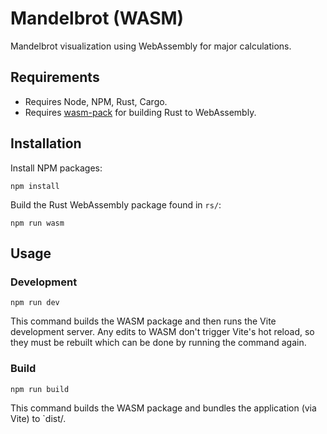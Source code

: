 # Mandelbrot (WASM)
Mandelbrot visualization using WebAssembly for major calculations.

## Requirements
- Requires Node, NPM, Rust, Cargo.
- Requires [wasm-pack](https://github.com/rustwasm/wasm-pack) for building Rust to WebAssembly.

## Installation
Install NPM packages:
```
npm install
```
Build the Rust WebAssembly package found in `rs/`:
```
npm run wasm
```

## Usage
### Development
```
npm run dev
```
This command builds the WASM package and then runs the Vite development server. Any edits to WASM don't trigger Vite's hot reload, so they must be rebuilt which can be done by running the command again.

### Build
```
npm run build
```
This command builds the WASM package and bundles the application (via Vite) to `dist/.
